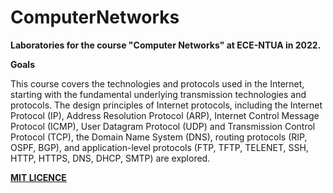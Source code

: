 # ComputerNetworks

**Laboratories for the course "Computer Networks" at ECE-NTUA in 2022.**

**Goals**


This course covers the technologies and protocols used in the Internet, starting with the fundamental underlying transmission technologies and protocols. The design principles of Internet protocols, including the Internet Protocol (IP), Address Resolution Protocol (ARP), Internet Control Message Protocol (ICMP), User Datagram Protocol (UDP) and Transmission Control Protocol (TCP), the Domain Name System (DNS), routing protocols (RIP, OSPF, BGP), and application-level protocols (FTP, TFTP, TELENET, SSH, HTTP, HTTPS, DNS, DHCP, SMTP) are explored.


**[MIT LICENCE](https://github.com/NikosVlachakis/ComputerNetworks/blob/master/LICENSE)**
